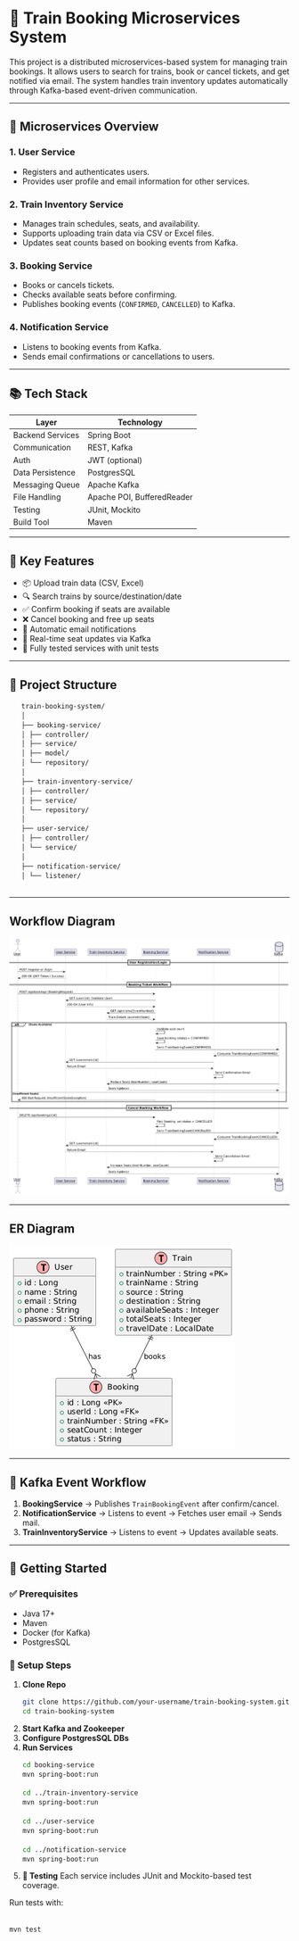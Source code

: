 # 🚄 Train Booking Microservices System

This project is a distributed microservices-based system for managing train bookings. It allows users to search for trains, book or cancel tickets, and get notified via email. The system handles train inventory updates automatically through Kafka-based event-driven communication.

---

## 🧩 Microservices Overview

### 1. **User Service**
- Registers and authenticates users.
- Provides user profile and email information for other services.

### 2. **Train Inventory Service**
- Manages train schedules, seats, and availability.
- Supports uploading train data via CSV or Excel files.
- Updates seat counts based on booking events from Kafka.

### 3. **Booking Service**
- Books or cancels tickets.
- Checks available seats before confirming.
- Publishes booking events (`CONFIRMED`, `CANCELLED`) to Kafka.

### 4. **Notification Service**
- Listens to booking events from Kafka.
- Sends email confirmations or cancellations to users.

---

## 📚 Tech Stack

| Layer              | Technology                 |
|-------------------|----------------------------|
| Backend Services  | Spring Boot                |
| Communication     | REST, Kafka                |
| Auth              | JWT (optional)             |
| Data Persistence  | PostgresSQL                |
| Messaging Queue   | Apache Kafka               |
| File Handling     | Apache POI, BufferedReader |
| Testing           | JUnit, Mockito             |
| Build Tool        | Maven                      |

---

## 📌 Key Features

- 📦 Upload train data (CSV, Excel)
- 🔍 Search trains by source/destination/date
- ✅ Confirm booking if seats are available
- ❌ Cancel booking and free up seats
- 📩 Automatic email notifications
- 🔄 Real-time seat updates via Kafka
- 🧪 Fully tested services with unit tests

---

## 📁 Project Structure
   ```bash
      train-booking-system/
      │
      ├── booking-service/
      │ ├── controller/
      │ ├── service/
      │ ├── model/
      │ └── repository/
      │
      ├── train-inventory-service/
      │ ├── controller/
      │ ├── service/
      │ └── repository/
      │
      ├── user-service/
      │ ├── controller/
      │ └── service/
      │
      ├── notification-service/
      │ └── listener/
        
   ```
---
## Workflow Diagram
![img.png](img.png)

---
## ER Diagram
![img_1.png](img_1.png)

---

## 🔄 Kafka Event Workflow

1. **BookingService** → Publishes `TrainBookingEvent` after confirm/cancel.
2. **NotificationService** → Listens to event → Fetches user email → Sends mail.
3. **TrainInventoryService** → Listens to event → Updates available seats.

---

## 🚀 Getting Started

### ✅ Prerequisites

- Java 17+
- Maven
- Docker (for Kafka)
- PostgresSQL

### 🔧 Setup Steps

1. **Clone Repo**
   ```bash
   git clone https://github.com/your-username/train-booking-system.git
   cd train-booking-system

2. **Start Kafka and Zookeeper**
3. **Configure PostgresSQL DBs**
4. **Run Services**
    ```bash
   cd booking-service
   mvn spring-boot:run

    cd ../train-inventory-service
    mvn spring-boot:run

    cd ../user-service
    mvn spring-boot:run

    cd ../notification-service
    mvn spring-boot:run

5. **🔬 Testing**
   Each service includes JUnit and Mockito-based test coverage.

Run tests with:

```bash

mvn test
